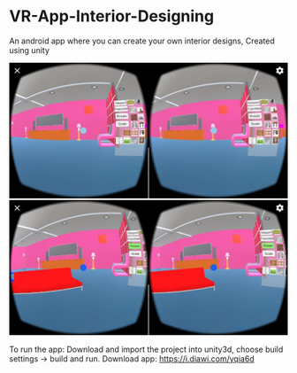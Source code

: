 # VR-App-Interior-Designing

An android app where you can create your own interior designs, Created using unity

![Interior designed house](Menu.jpg)
![Interior designed house](Rotate.jpg)


To run the app: Download and import the project into unity3d, choose build settings -> build and run.
Download app: https://i.diawi.com/yqia6d
